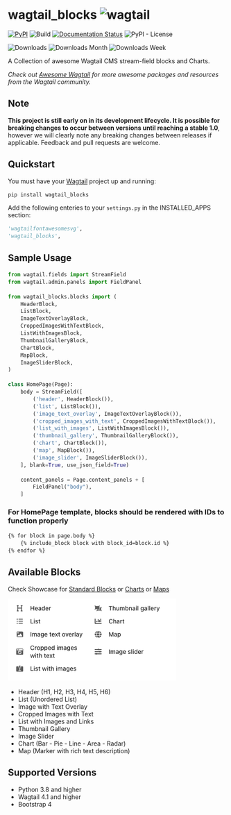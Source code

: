 # wagtail_blocks ![wagtail](https://img.shields.io/badge/CMS-Wagtail-green.svg)

[![PyPI](https://img.shields.io/pypi/v/wagtail-blocks.svg)](https://pypi.python.org/pypi/wagtail-blocks) ![Build](https://img.shields.io/pypi/status/wagtail-blocks.svg) [![Documentation Status](https://readthedocs.org/projects/wagtail-blocks/badge/?version=latest)](https://wagtail-blocks.readthedocs.io/en/latest/?badge=latest) ![PyPI - License](https://img.shields.io/pypi/l/wagtail-blocks.svg)

![Downloads](https://static.pepy.tech/badge/wagtail-blocks) ![Downloads Month](https://static.pepy.tech/badge/wagtail-blocks/month) ![Downloads Week](https://static.pepy.tech/badge/wagtail-blocks/week)

A Collection of awesome Wagtail CMS stream-field blocks and Charts.

*Check out [Awesome Wagtail](https://github.com/springload/awesome-wagtail) for more awesome packages and resources from the Wagtail community.*

## Note

**This project is still early on in its development lifecycle. It is possible for breaking changes to occur between versions until reaching a stable 1.0**, however we will clearly note any breaking changes between releases if applicable. Feedback and pull requests are welcome.

## Quickstart

You must have your [Wagtail](https://wagtail.io/) project up and running:

```sh
pip install wagtail_blocks
```

Add the following enteries to your `settings.py` in the INSTALLED_APPS section:

```python
'wagtailfontawesomesvg',
'wagtail_blocks',
```

## Sample Usage

```python
from wagtail.fields import StreamField
from wagtail.admin.panels import FieldPanel

from wagtail_blocks.blocks import (
    HeaderBlock,
    ListBlock,
    ImageTextOverlayBlock,
    CroppedImagesWithTextBlock,
    ListWithImagesBlock,
    ThumbnailGalleryBlock,
    ChartBlock,
    MapBlock,
    ImageSliderBlock,
)

class HomePage(Page):
    body = StreamField([
        ('header', HeaderBlock()),
        ('list', ListBlock()),
        ('image_text_overlay', ImageTextOverlayBlock()),
        ('cropped_images_with_text', CroppedImagesWithTextBlock()),
        ('list_with_images', ListWithImagesBlock()),
        ('thumbnail_gallery', ThumbnailGalleryBlock()),
        ('chart', ChartBlock()),
        ('map', MapBlock()),
        ('image_slider', ImageSliderBlock()),
    ], blank=True, use_json_field=True)

    content_panels = Page.content_panels + [
        FieldPanel("body"),
    ]
```

### For HomePage template, blocks should be rendered with IDs to function properly

```html
{% for block in page.body %}
    {% include_block block with block_id=block.id %}
{% endfor %}
```

## Available Blocks

Check Showcase for [Standard Blocks](docs/showcase/standard-blocks.md) or [Charts](docs/showcase/chart.md) or [Maps](docs/showcase/map.md)

![streamfield](docs/showcase/screenshots/streamfield-v5.PNG)

- Header (H1, H2, H3, H4, H5, H6)
- List (Unordered List)
- Image with Text Overlay
- Cropped Images with Text
- List with Images and Links
- Thumbnail Gallery
- Image Slider
- Chart (Bar - Pie - Line - Area - Radar)
- Map (Marker with rich text description)

## Supported Versions

- Python 3.8 and higher
- Wagtail 4.1 and higher
- Bootstrap 4
